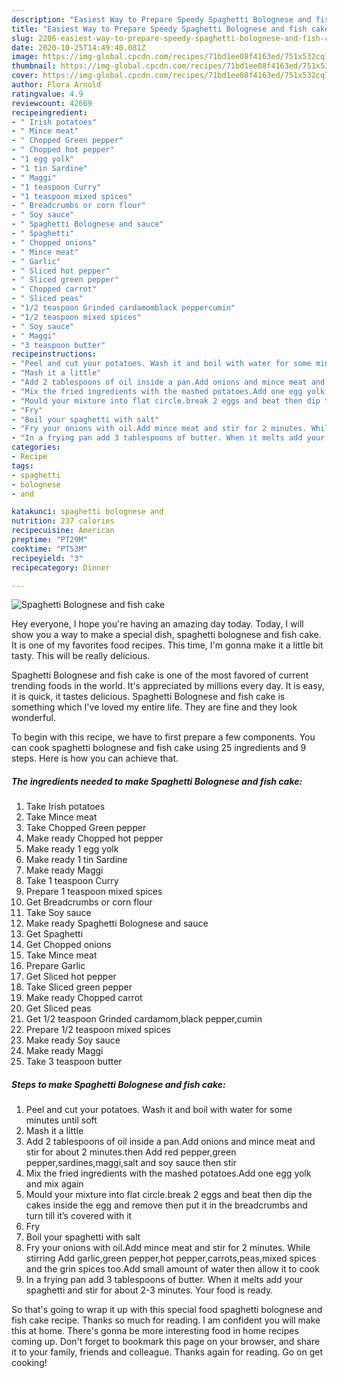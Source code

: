 ```yaml
---
description: "Easiest Way to Prepare Speedy Spaghetti Bolognese and fish cake"
title: "Easiest Way to Prepare Speedy Spaghetti Bolognese and fish cake"
slug: 2206-easiest-way-to-prepare-speedy-spaghetti-bolognese-and-fish-cake
date: 2020-10-25T14:49:40.081Z
image: https://img-global.cpcdn.com/recipes/71bd1ee08f4163ed/751x532cq70/spaghetti-bolognese-and-fish-cake-recipe-main-photo.jpg
thumbnail: https://img-global.cpcdn.com/recipes/71bd1ee08f4163ed/751x532cq70/spaghetti-bolognese-and-fish-cake-recipe-main-photo.jpg
cover: https://img-global.cpcdn.com/recipes/71bd1ee08f4163ed/751x532cq70/spaghetti-bolognese-and-fish-cake-recipe-main-photo.jpg
author: Flora Arnold
ratingvalue: 4.9
reviewcount: 42669
recipeingredient:
- " Irish potatoes"
- " Mince meat"
- " Chopped Green pepper"
- " Chopped hot pepper"
- "1 egg yolk"
- "1 tin Sardine"
- " Maggi"
- "1 teaspoon Curry"
- "1 teaspoon mixed spices"
- " Breadcrumbs or corn flour"
- " Soy sauce"
- " Spaghetti Bolognese and sauce"
- " Spaghetti"
- " Chopped onions"
- " Mince meat"
- " Garlic"
- " Sliced hot pepper"
- " Sliced green pepper"
- " Chopped carrot"
- " Sliced peas"
- "1/2 teaspoon Grinded cardamomblack peppercumin"
- "1/2 teaspoon mixed spices"
- " Soy sauce"
- " Maggi"
- "3 teaspoon butter"
recipeinstructions:
- "Peel and cut your potatoes. Wash it and boil with water for some minutes until soft"
- "Mash it a little"
- "Add 2 tablespoons of oil inside a pan.Add onions and mince meat and stir for about 2 minutes.then Add red pepper,green pepper,sardines,maggi,salt and soy sauce then stir"
- "Mix the fried ingredients with the mashed potatoes.Add one egg yolk and mix again"
- "Mould your mixture into flat circle.break 2 eggs and beat then dip the cakes inside the egg and remove then put it in the breadcrumbs and turn till it’s covered with it"
- "Fry"
- "Boil your spaghetti with salt"
- "Fry your onions with oil.Add mince meat and stir for 2 minutes. While stirring Add garlic,green pepper,hot pepper,carrots,peas,mixed spices and the grin spices too.Add small amount of water then allow it to cook"
- "In a frying pan add 3 tablespoons of butter. When it melts add your spaghetti and stir for about 2-3 minutes. Your food is ready."
categories:
- Recipe
tags:
- spaghetti
- bolognese
- and

katakunci: spaghetti bolognese and 
nutrition: 237 calories
recipecuisine: American
preptime: "PT29M"
cooktime: "PT53M"
recipeyield: "3"
recipecategory: Dinner

---
```



![Spaghetti Bolognese and fish cake](https://img-global.cpcdn.com/recipes/71bd1ee08f4163ed/751x532cq70/spaghetti-bolognese-and-fish-cake-recipe-main-photo.jpg)

Hey everyone, I hope you're having an amazing day today. Today, I will show you a way to make a special dish, spaghetti bolognese and fish cake. It is one of my favorites food recipes. This time, I'm gonna make it a little bit tasty. This will be really delicious.



Spaghetti Bolognese and fish cake is one of the most favored of current trending foods in the world. It's appreciated by millions every day. It is easy, it is quick, it tastes delicious. Spaghetti Bolognese and fish cake is something which I've loved my entire life. They are fine and they look wonderful.


To begin with this recipe, we have to first prepare a few components. You can cook spaghetti bolognese and fish cake using 25 ingredients and 9 steps. Here is how you can achieve that.

<!--inarticleads1-->

##### The ingredients needed to make Spaghetti Bolognese and fish cake:

1. Take  Irish potatoes
1. Take  Mince meat
1. Take  Chopped Green pepper
1. Make ready  Chopped hot pepper
1. Make ready 1 egg yolk
1. Make ready 1 tin Sardine
1. Make ready  Maggi
1. Take 1 teaspoon Curry
1. Prepare 1 teaspoon mixed spices
1. Get  Breadcrumbs or corn flour
1. Take  Soy sauce
1. Make ready  Spaghetti Bolognese and sauce
1. Get  Spaghetti
1. Get  Chopped onions
1. Take  Mince meat
1. Prepare  Garlic
1. Get  Sliced hot pepper
1. Take  Sliced green pepper
1. Make ready  Chopped carrot
1. Get  Sliced peas
1. Get 1/2 teaspoon Grinded cardamom,black pepper,cumin
1. Prepare 1/2 teaspoon mixed spices
1. Make ready  Soy sauce
1. Make ready  Maggi
1. Take 3 teaspoon butter




<!--inarticleads2-->

##### Steps to make Spaghetti Bolognese and fish cake:

1. Peel and cut your potatoes. Wash it and boil with water for some minutes until soft
1. Mash it a little
1. Add 2 tablespoons of oil inside a pan.Add onions and mince meat and stir for about 2 minutes.then Add red pepper,green pepper,sardines,maggi,salt and soy sauce then stir
1. Mix the fried ingredients with the mashed potatoes.Add one egg yolk and mix again
1. Mould your mixture into flat circle.break 2 eggs and beat then dip the cakes inside the egg and remove then put it in the breadcrumbs and turn till it’s covered with it
1. Fry
1. Boil your spaghetti with salt
1. Fry your onions with oil.Add mince meat and stir for 2 minutes. While stirring Add garlic,green pepper,hot pepper,carrots,peas,mixed spices and the grin spices too.Add small amount of water then allow it to cook
1. In a frying pan add 3 tablespoons of butter. When it melts add your spaghetti and stir for about 2-3 minutes. Your food is ready.




So that's going to wrap it up with this special food spaghetti bolognese and fish cake recipe. Thanks so much for reading. I am confident you will make this at home. There's gonna be more interesting food in home recipes coming up. Don't forget to bookmark this page on your browser, and share it to your family, friends and colleague. Thanks again for reading. Go on get cooking!
